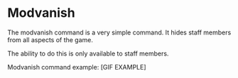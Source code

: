 # Modvanish

The modvanish command is a very simple command. It hides staff members from all aspects of the game.

The ability to do this is only available to staff members.

Modvanish command example: \[GIF EXAMPLE\]


